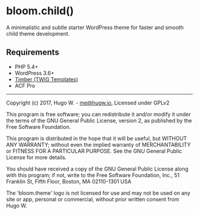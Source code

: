 # bloom.child()

A minimalistic and subtle starter WordPress theme for faster and smooth child theme development.

## Requirements

- PHP 5.4+
- WordPress 3.6+
- [Timber (TWIG Templates)](https://github.com/timber/timber)
- ACF Pro


***

Copyright (c) 2017, Hugo W. - me@hugw.io, Licensed under GPLv2

This program is free software; you can redistribute it and/or modify
it under the terms of the GNU General Public License, version 2, as
published by the Free Software Foundation.

This program is distributed in the hope that it will be useful,
but WITHOUT ANY WARRANTY; without even the implied warranty of
MERCHANTABILITY or FITNESS FOR A PARTICULAR PURPOSE.  See the
GNU General Public License for more details.

You should have received a copy of the GNU General Public License
along with this program; if not, write to the Free Software
Foundation, Inc., 51 Franklin St, Fifth Floor, Boston, MA 02110-1301 USA

The 'bloom.theme' logo is not licensed for use and may not be used on any
site or app, personal or commercial, without prior written consent from Hugo W.
